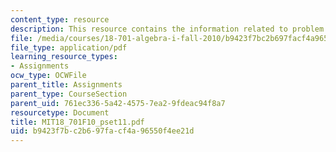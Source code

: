 ```yaml
---
content_type: resource
description: This resource contains the information related to problem set 11.
file: /media/courses/18-701-algebra-i-fall-2010/b9423f7bc2b697facf4a96550f4ee21d_MIT18_701F10_pset11.pdf
file_type: application/pdf
learning_resource_types:
- Assignments
ocw_type: OCWFile
parent_title: Assignments
parent_type: CourseSection
parent_uid: 761ec336-5a42-4575-7ea2-9fdeac94f8a7
resourcetype: Document
title: MIT18_701F10_pset11.pdf
uid: b9423f7b-c2b6-97fa-cf4a-96550f4ee21d
---
```

